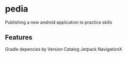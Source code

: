 # pedia
Publishing a new android application to practice skills

## Features
Gradle depencies by Version Catalog
Jetpack NavigationX
